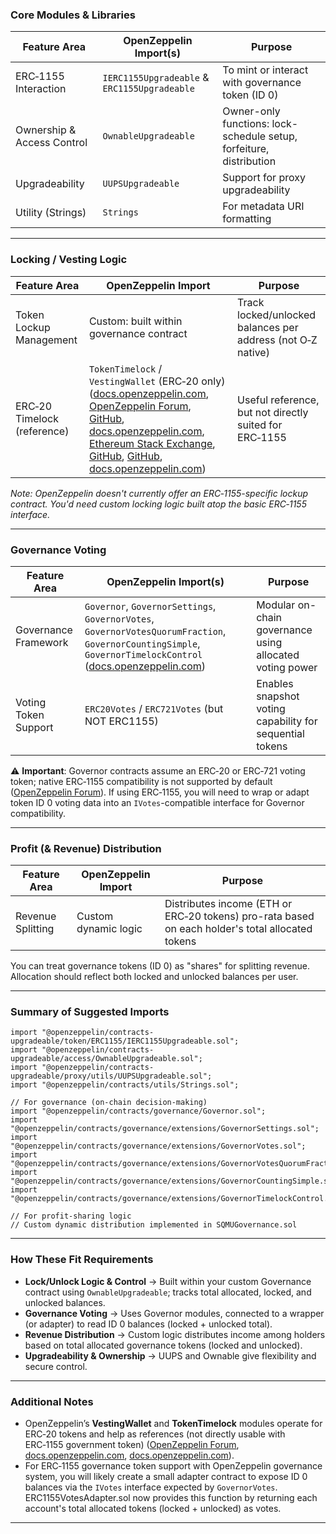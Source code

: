 ### Core Modules & Libraries

| Feature Area               | OpenZeppelin Import(s)                       | Purpose                                                             |
| -------------------------- | -------------------------------------------- | ------------------------------------------------------------------- |
| ERC‑1155 Interaction       | `IERC1155Upgradeable` & `ERC1155Upgradeable` | To mint or interact with governance token (ID 0)                    |
| Ownership & Access Control | `OwnableUpgradeable`                         | Owner-only functions: lock-schedule setup, forfeiture, distribution |
| Upgradeability             | `UUPSUpgradeable`                            | Support for proxy upgradeability                                    |
| Utility (Strings)          | `Strings`                                    | For metadata URI formatting                                         |

---

### Locking / Vesting Logic

| Feature Area                | OpenZeppelin Import                                                                                                                                                                                                                                                                                                                                                                                                                                                                                                                                                                                                                                                                                                                                                                                                                                                                                                                                                                          | Purpose                                                     |
| --------------------------- | -------------------------------------------------------------------------------------------------------------------------------------------------------------------------------------------------------------------------------------------------------------------------------------------------------------------------------------------------------------------------------------------------------------------------------------------------------------------------------------------------------------------------------------------------------------------------------------------------------------------------------------------------------------------------------------------------------------------------------------------------------------------------------------------------------------------------------------------------------------------------------------------------------------------------------------------------------------------------------------------- | ----------------------------------------------------------- |
| Token Lockup Management     | Custom: built within governance contract                                                                                                                                                                                                                                                                                                                                                                                                                                                                                                                                                                                                                                                                                                                                                                                                                                                                                                                                                     | Track locked/unlocked balances per address (not O‑Z native) |
| ERC‑20 Timelock (reference) | `TokenTimelock` / `VestingWallet` (ERC‑20 only) ([docs.openzeppelin.com](https://docs.openzeppelin.com/contracts/4.x/api/finance?utm_source=chatgpt.com), [OpenZeppelin Forum](https://forum.openzeppelin.com/t/erc1155-as-governance-token/38619?utm_source=chatgpt.com), [GitHub](https://github.com/OpenZeppelin/openzeppelin-contracts/blob/master/contracts/governance/Governor.sol?utm_source=chatgpt.com), [docs.openzeppelin.com](https://docs.openzeppelin.com/contracts/4.x/governance?utm_source=chatgpt.com), [Ethereum Stack Exchange](https://ethereum.stackexchange.com/questions/114390/creating-a-multi-use-timelock-contract?utm_source=chatgpt.com), [GitHub](https://github.com/binodnp/openzeppelin-solidity/blob/master/docs/TokenVesting.md?utm_source=chatgpt.com), [GitHub](https://github.com/dmitri-ross/protocol-contracts?utm_source=chatgpt.com), [docs.openzeppelin.com](https://docs.openzeppelin.com/contracts/4.x/api/token/ERC20?utm_source=chatgpt.com)) | Useful reference, but not directly suited for ERC‑1155      |

*Note: OpenZeppelin doesn't currently offer an ERC‑1155-specific lockup contract. You'd need custom locking logic built atop the basic ERC‑1155 interface.*

---

### Governance Voting

| Feature Area         | OpenZeppelin Import(s)                                                                                                                                                                                                                           | Purpose                                                  |
| -------------------- | ------------------------------------------------------------------------------------------------------------------------------------------------------------------------------------------------------------------------------------------------ | -------------------------------------------------------- |
| Governance Framework | `Governor`, `GovernorSettings`, `GovernorVotes`, `GovernorVotesQuorumFraction`, `GovernorCountingSimple`, `GovernorTimelockControl` ([docs.openzeppelin.com](https://docs.openzeppelin.com/contracts/4.x/api/governance?utm_source=chatgpt.com)) | Modular on-chain governance using allocated voting power |
| Voting Token Support | `ERC20Votes` / `ERC721Votes` (but NOT ERC1155)                                                                                                                                                                                                   | Enables snapshot voting capability for sequential tokens |

⚠️ **Important**: Governor contracts assume an ERC‑20 or ERC‑721 voting token; native ERC‑1155 compatibility is not supported by default ([OpenZeppelin Forum](https://forum.openzeppelin.com/t/erc1155-as-governance-token/38619?utm_source=chatgpt.com)). If using ERC‑1155, you will need to wrap or adapt token ID 0 voting data into an `IVotes`-compatible interface for Governor compatibility.

---

### Profit (& Revenue) Distribution

| Feature Area      | OpenZeppelin Import                                                                                                                                                                    | Purpose                                                                      |
| ----------------- | -------------------------------------------------------------------------------------------------------------------------------------------------------------------------------------- | ---------------------------------------------------------------------------- |
| Revenue Splitting | Custom dynamic logic | Distributes income (ETH or ERC‑20 tokens) pro-rata based on each holder's total allocated tokens |

You can treat governance tokens (ID 0) as "shares" for splitting revenue. Allocation should reflect both locked and unlocked balances per user.

---

### Summary of Suggested Imports

```solidity
import "@openzeppelin/contracts-upgradeable/token/ERC1155/IERC1155Upgradeable.sol";
import "@openzeppelin/contracts-upgradeable/access/OwnableUpgradeable.sol";
import "@openzeppelin/contracts-upgradeable/proxy/utils/UUPSUpgradeable.sol";
import "@openzeppelin/contracts/utils/Strings.sol";

// For governance (on-chain decision-making)
import "@openzeppelin/contracts/governance/Governor.sol";
import "@openzeppelin/contracts/governance/extensions/GovernorSettings.sol";
import "@openzeppelin/contracts/governance/extensions/GovernorVotes.sol";
import "@openzeppelin/contracts/governance/extensions/GovernorVotesQuorumFraction.sol";
import "@openzeppelin/contracts/governance/extensions/GovernorCountingSimple.sol";
import "@openzeppelin/contracts/governance/extensions/GovernorTimelockControl.sol";

// For profit-sharing logic
// Custom dynamic distribution implemented in SQMUGovernance.sol
```

---

### How These Fit  Requirements

- **Lock/Unlock Logic & Control** → Built within your custom Governance contract using `OwnableUpgradeable`; tracks total allocated, locked, and unlocked balances.
- **Governance Voting** → Uses Governor modules, connected to a wrapper (or adapter) to read ID 0 balances (locked + unlocked total).
- **Revenue Distribution** → Custom logic distributes income among holders based on total allocated governance tokens (locked and unlocked).
- **Upgradeability & Ownership** → UUPS and Ownable give flexibility and secure control.

---

### Additional Notes

- OpenZeppelin’s **VestingWallet** and **TokenTimelock** modules operate for ERC‑20 tokens and help as references (not directly usable with ERC‑1155 government token) ([OpenZeppelin Forum](https://forum.openzeppelin.com/t/how-to-use-tokentimelock-sol-to-lock-up-tokens/738?utm_source=chatgpt.com), [docs.openzeppelin.com](https://docs.openzeppelin.com/contracts/4.x/api/finance?utm_source=chatgpt.com), [docs.openzeppelin.com](https://docs.openzeppelin.com/contracts/4.x/api/governance?utm_source=chatgpt.com)).
- For ERC‑1155 governance token support with OpenZeppelin governance system, you will likely create a small adapter contract to expose ID 0 balances via the `IVotes` interface expected by `GovernorVotes`. ERC1155VotesAdapter.sol now provides this function by returning each account's total allocated tokens (locked + unlocked) as votes.

---
